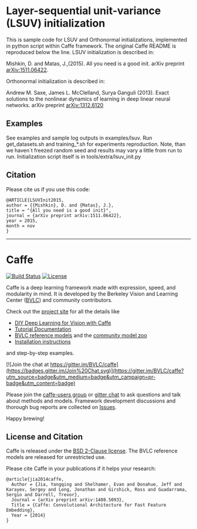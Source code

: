 # Layer-sequential unit-variance (LSUV) initialization 

This is sample code for LSUV and Orthonormal initializations, implemented in python script within Caffe framework. 
The original Caffe README is reproduced below the line.
LSUV initialization is described in:

Mishkin, D. and Matas, J.,(2015). All you need is a good init. arXiv preprint [arXiv:1511.06422](http://arxiv.org/abs/1511.06422).

Orthonormal initialization is described in:

Andrew M. Saxe, James L. McClelland, Surya Ganguli (2013). Exact solutions to the nonlinear dynamics of learning in deep linear neural networks. arXiv preprint [arXiv:1312.6120](http://arxiv.org/abs/1312.6120)

## Examples

See examples and sample log outputs in examples/lsuv. Run get_datasets.sh and training_*.sh for experiments reproduction. Note, than we haven`t freezed random seed and results may vary a little from run to run.
Initialization script itself is in tools/extra/lsuv_init.py

## Citation

Please cite us if you use this code:

    @ARTICLE{LSUVInit2015,
    author = {{Mishkin}, D. and {Matas}, J.},
    title = "{All you need is a good init}",
    journal = {arXiv preprint arXiv:1511.06422},
    year = 2015,
    month = nov
    }

----


# Caffe

[![Build Status](https://travis-ci.org/BVLC/caffe.svg?branch=master)](https://travis-ci.org/BVLC/caffe)
[![License](https://img.shields.io/badge/license-BSD-blue.svg)](LICENSE)

Caffe is a deep learning framework made with expression, speed, and modularity in mind.
It is developed by the Berkeley Vision and Learning Center ([BVLC](http://bvlc.eecs.berkeley.edu)) and community contributors.

Check out the [project site](http://caffe.berkeleyvision.org) for all the details like

- [DIY Deep Learning for Vision with Caffe](https://docs.google.com/presentation/d/1UeKXVgRvvxg9OUdh_UiC5G71UMscNPlvArsWER41PsU/edit#slide=id.p)
- [Tutorial Documentation](http://caffe.berkeleyvision.org/tutorial/)
- [BVLC reference models](http://caffe.berkeleyvision.org/model_zoo.html) and the [community model zoo](https://github.com/BVLC/caffe/wiki/Model-Zoo)
- [Installation instructions](http://caffe.berkeleyvision.org/installation.html)

and step-by-step examples.

[![Join the chat at https://gitter.im/BVLC/caffe](https://badges.gitter.im/Join%20Chat.svg)](https://gitter.im/BVLC/caffe?utm_source=badge&utm_medium=badge&utm_campaign=pr-badge&utm_content=badge)

Please join the [caffe-users group](https://groups.google.com/forum/#!forum/caffe-users) or [gitter chat](https://gitter.im/BVLC/caffe) to ask questions and talk about methods and models.
Framework development discussions and thorough bug reports are collected on [Issues](https://github.com/BVLC/caffe/issues).

Happy brewing!

## License and Citation

Caffe is released under the [BSD 2-Clause license](https://github.com/BVLC/caffe/blob/master/LICENSE).
The BVLC reference models are released for unrestricted use.

Please cite Caffe in your publications if it helps your research:

    @article{jia2014caffe,
      Author = {Jia, Yangqing and Shelhamer, Evan and Donahue, Jeff and Karayev, Sergey and Long, Jonathan and Girshick, Ross and Guadarrama, Sergio and Darrell, Trevor},
      Journal = {arXiv preprint arXiv:1408.5093},
      Title = {Caffe: Convolutional Architecture for Fast Feature Embedding},
      Year = {2014}
    }
